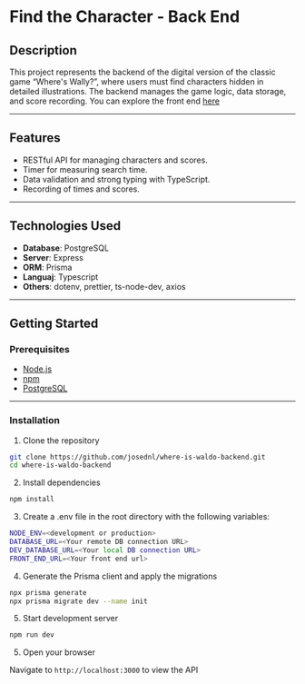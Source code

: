 # Find the Character - Back End

## Description

This project represents the backend of the digital version of the classic game “Where's Wally?”, where users must find characters hidden in detailed illustrations. The backend manages the game logic, data storage, and score recording. You can explore the front end [here](https://github.com/josednl/where-is-waldo-frontend.git)

---

## Features

- RESTful API for managing characters and scores.
- Timer for measuring search time.
- Data validation and strong typing with TypeScript.
- Recording of times and scores.

---

## Technologies Used

- **Database**: PostgreSQL
- **Server**: Express
- **ORM**: Prisma
- **Languaj**: Typescript
- **Others**: dotenv, prettier, ts-node-dev, axios

---

## Getting Started

### Prerequisites

- [Node.js](https://nodejs.org/en)
- [npm](https://docs.npmjs.com/)
- [PostgreSQL](https://www.postgresql.org/)

---

### Installation

1. Clone the repository

```bash
git clone https://github.com/josednl/where-is-waldo-backend.git
cd where-is-waldo-backend
```

2. Install dependencies

```bash
npm install
```

3. Create a .env file in the root directory with the following variables:

```bash
NODE_ENV=<development or production>
DATABASE_URL=<Your remote DB connection URL>
DEV_DATABASE_URL=<Your local DB connection URL>
FRONT_END_URL=<Your front end url>

```

4. Generate the Prisma client and apply the migrations

```bash
npx prisma generate
npx prisma migrate dev --name init
```

5. Start development server

```bash
npm run dev
```

5. Open your browser

Navigate to `http://localhost:3000` to view the API
